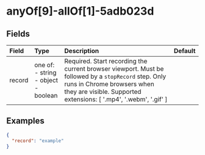 
# anyOf[9]-allOf[1]-5adb023d



## Fields

Field | Type | Description | Default
:-- | :-- | :-- | :--
record | one of:<br/>- string<br/>- object<br/>- boolean | Required. Start recording the current browser viewport. Must be followed by a `stopRecord` step. Only runs in Chrome browsers when they are visible. Supported extensions: [ '.mp4', '.webm', '.gif' ] | 

## Examples

```json
{
  "record": "example"
}
```
